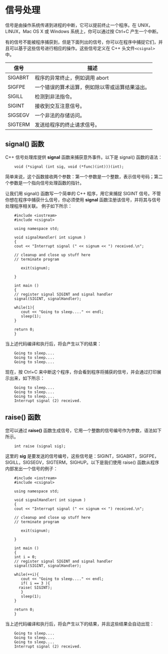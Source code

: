 # 信号处理

信号是由操作系统传递到进程的中断，它可以提前终止一个程序。在 UNIX，LINUX，Mac OS X 或 Windows 系统上，你可以通过按 Ctrl+C 产生一个中断。

有的信号不能被程序捕获到，但是下面列出的信号，你可以在程序中捕捉它们，并且可以基于这些信号进行相应的操作。这些信号定义在 C++ 头文件`<csignal>`中。

| 信号    | 描述                                           |
| ------- | ---------------------------------------------- |
| SIGABRT | 程序的异常终止，例如调用 abort                 |
| SIGFPE  | 一个错误的算术运算，例如除以零或运算结果溢出。 |
| SIGILL  | 检测到非法指令。                               |
| SIGINT  | 接收到交互注意信号。                           |
| SIGSEGV | 一个非法的存储访问。                           |
| SIGTERM | 发送给程序的终止请求信号。                     |

## signal() 函数

C++ 信号处理库提供 **signal** 函数来捕获意外事件。以下是 signal() 函数的语法：

```
    void (*signal (int sig, void (*func)(int)))(int);
```

简单来说，这个函数接收两个参数：第一个参数是一个整数，表示信号号码；第二个参数是一个指向信号处理函数的指针。

让我们用 signal() 函数写一个简单的 C++ 程序，用它来捕捉 SIGINT 信号。不管你想在程序中捕获什么信号，你必须使用 **signal** 函数注册该信号，并将其与信号处理程序相关联。 例子如下所示：

```
    #include <iostream>
    #include <csignal>

    using namespace std;

    void signalHandler( int signum )
    {
    cout << "Interrupt signal (" << signum << ") received.\n";

    // cleanup and close up stuff here
    // terminate program

       exit(signum);

    }

    int main ()
    {
    // register signal SIGINT and signal handler
    signal(SIGINT, signalHandler);

    while(1){
       cout << "Going to sleep...." << endl;
       sleep(1);
    }

    return 0;
    }
```

当上述代码编译和执行后，将会产生以下的结果：

```
    Going to sleep....
    Going to sleep....
    Going to sleep....
```

现在，按 Ctrl+C 来中断这个程序，你会看到程序将捕获的信号，并会通过打印展示出来，如下所示：

```
    Going to sleep....
    Going to sleep....
    Going to sleep....
    Interrupt signal (2) received.
```

## raise() 函数

您可以通过 **raise()** 函数生成信号，它用一个整数的信号编号作为参数，语法如下所示。

```
    int raise (signal sig);
```

这里的 **sig** 是要发送的信号编号，这些信号是：SIGINT，SIGABRT，SIGFPE，SIGILL，SIGSEGV，SIGTERM，SIGHUP。以下是我们使用 raise() 函数从程序内部发出一个信号的例子：

```
    #include <iostream>
    #include <csignal>

    using namespace std;

    void signalHandler( int signum )
    {
    cout << "Interrupt signal (" << signum << ") received.\n";

    // cleanup and close up stuff here
    // terminate program

       exit(signum);

    }

    int main ()
    {
    int i = 0;
    // register signal SIGINT and signal handler
    signal(SIGINT, signalHandler);

    while(++i){
       cout << "Going to sleep...." << endl;
       if( i == 3 ){
      raise( SIGINT);
       }
       sleep(1);
    }

    return 0;
    }
```

当上述代码编译和执行后，将会产生以下的结果，并且这些结果会自动出现：

```
    Going to sleep....
    Going to sleep....
    Going to sleep....
    Interrupt signal (2) received.
```